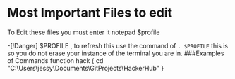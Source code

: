 # Most Important Files to edit

To Edit these files you must enter it notepad $profile


-[!Danger]
$PROFILE , to refresh this use the command of `. $PROFILE` this is so you do not erase your instance of the terminal you are in. 
###Examples of Commands
function hack { cd "C:\Users\jessy\Documents\GitProjects\HackerHub" }



